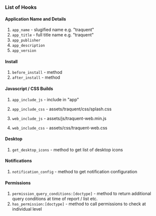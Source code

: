 ### List of Hooks

#### Application Name and Details

1. `app_name` - slugified name e.g. "traquent"
1. `app_title` - full title name e.g. "traquent"
1. `app_publisher`
1. `app_description`
1. `app_version`

#### Install

1. `before_install` - method
1. `after_install` - method


#### Javascript / CSS Builds

1. `app_include_js` - include in "app"
1. `app_include_css` - assets/traquent/css/splash.css

1. `web_include_js` - assets/js/traquent-web.min.js
1. `web_include_css` - assets/css/traquent-web.css

#### Desktop

1. `get_desktop_icons` - method to get list of desktop icons

#### Notifications

1. `notification_config` - method to get notification configuration

#### Permissions

1. `permission_query_conditions:[doctype]` - method to return additional query conditions at time of report / list etc.
1. `has_permission:[doctype]` - method to call permissions to check at individual level
